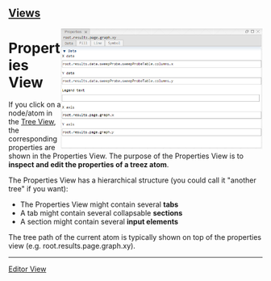 [Views](../views.md)
----
<img align="right" width="400" src="../images/properties_view.png">

# Properties View

If you click on a node/atom in the [Tree View](./tree_view.md), the corresponding properties are shown in the Properties View. The purpose of the Properties View is to **inspect and edit the properties of a treez atom**. 

The Properties View has a hierarchical structure (you could call it "another tree" if you want):

* The Properties View might contain several **tabs**
* A tab might contain several collapsable **sections**
* A section might contain several **input elements**


The tree path of the current atom is typically shown on top of the properties view (e.g. root.results.page.graph.xy). 

----

[Editor View](./editorView.md)
